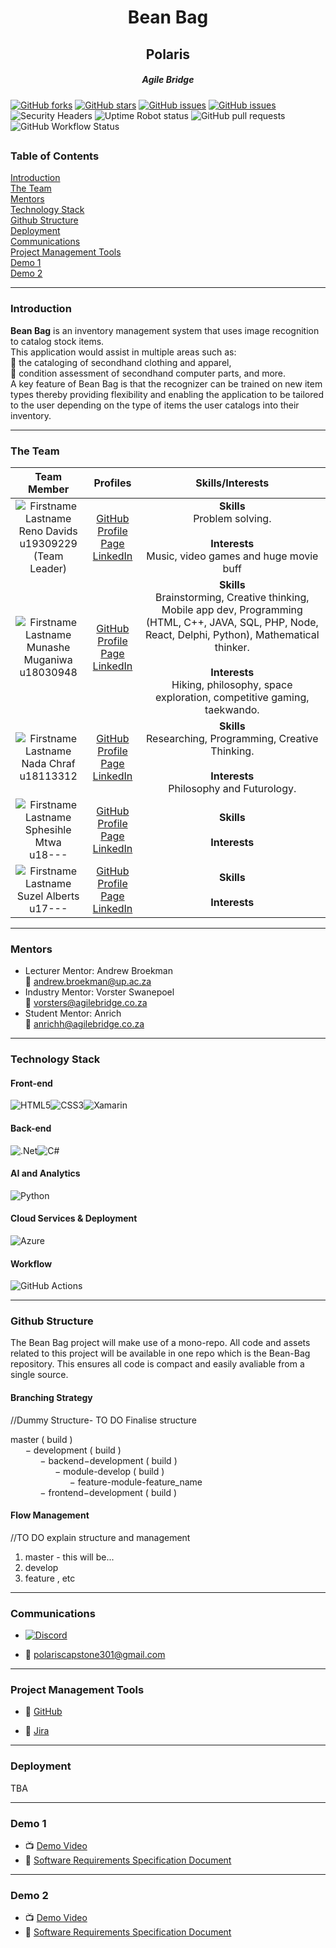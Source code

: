 <h1 align="center">Bean Bag</h1>

<h2  align="center"> Polaris </h5>
<h5  align="center"> Agile Bridge</h5>

[![GitHub forks](https://img.shields.io/github/forks/COS301-SE-2021/Bean-Bag)](https://github.com/COS301-SE-2021/Bean-Bag/network) [![GitHub stars](https://img.shields.io/github/stars/COS301-SE-2021/Bean-Bag)](https://github.com/COS301-SE-2021/Bean-Bag/stargazers) [![GitHub issues](https://img.shields.io/github/contributors/COS301-SE-2021/Bean-Bag)](https://github.com/COS301-SE-2021/Bean-Bag/contributors)
[![GitHub issues](https://img.shields.io/github/issues/COS301-SE-2021/Bean-Bag)](https://github.com/COS301-SE-2021/Bean-Bag/issues)
![Security Headers](https://img.shields.io/security-headers?url=https%3A%2F%2Fgithub.com%2FCOS301-SE-2021%2FBean-Bag%2F)
![Uptime Robot status](https://img.shields.io/uptimerobot/status/m788271158-bb7bc699e2e1865de72a0c39)
![GitHub pull requests](https://img.shields.io/github/issues-pr/COS301-SE-2021/Bean-Bag)
![GitHub Workflow Status](https://img.shields.io/github/workflow/status/COS301-SE-2021/Bean-Bag/workflow)
## <!--Can add more badges about builds and testing later: shields.io -->

### Table of Contents

[Introduction](#intro) <br>
[The Team](#team)<br>
[Mentors](#mentors)<br>
[Technology Stack](#tech)<br>
[Github Structure](#structure)<br>
[Deployment](#deploy)<br>
[Communications](#comms)<br>
[Project Management Tools](#management)<br>
[Demo 1](#D1)<br>
[Demo 2](#D2)

<a name="headers"/>

---

<a name="intro"/><h3>Introduction</h3></a>
<b>Bean Bag</b> is an inventory management system that uses image recognition to catalog stock items.<br>
This application would assist in multiple areas such as:<br>
🔰 the cataloging of secondhand clothing and apparel,<br>
🔰 condition assessment of secondhand computer parts, and more.<br>
A key feature of Bean Bag is that the recognizer can be trained on new item types thereby providing flexibility and enabling the application to be tailored to the user depending on the type of items the user catalogs into their inventory.

---

<a name="team"/><h3>The Team</h3></a>

|                                                                                                                                  **Team Member**                                                                                                                                   |                                                                                **Profiles**                                                                                |                                                                                                                          **Skills/Interests**                                                                                                                          |
| :--------------------------------------------------------------------------------------------------------------------------------------------------------------------------------------------------------------------------------------------------------------------------------: | :------------------------------------------------------------------------------------------------------------------------------------------------------------------------: | :--------------------------------------------------------------------------------------------------------------------------------------------------------------------------------------------------------------------------------------------------------------------: |
| ![Firstname Lastname](https://media-exp1.licdn.com/dms/image/C4E03AQFi_VuyzJsbQQ/profile-displayphoto-shrink_200_200/0/1618521179149?e=1623888000&v=beta&t=tYFv7oSUDzg_I-FSg9SBR9aTI6uAYDAEUejwMbbeq5g "Firstname Lastname") <br/> Reno Davids <br/> u19309229 <br/> (Team Leader) |     [GitHub](https://github.com/Dreddy97) <br/> [Profile Page](https://Dreddy97.github.io/) <br/> [LinkedIn](https://www.linkedin.com/in/reno-davids-661009210/) <br/>     |                                                                              <b>Skills </b> <br> Problem solving. <br><br><b>Interests </b> </br> Music, video games and huge movie buff                                                                               |
|        ![Firstname Lastname](https://media-exp1.licdn.com/dms/image/C4D03AQGjUNDo9-njTQ/profile-displayphoto-shrink_800_800/0/1618493072051?e=1623888000&v=beta&t=S6zalWhawdYxpm72UHxnqX-ReDTfm7o1M6L-oy0gGlo "Firstname Lastname") <br/> Munashe Muganiwa <br/> u18030948         | [GitHub](https://github.com/u18030948) <br/> [Profile Page](https://gitusername.github.io/) <br/> [LinkedIn](https://www.linkedin.com/in/munashe-muganiwa-03b852b4/) <br/> | <b>Skills</b><br> Brainstorming, Creative thinking, Mobile app dev, Programming (HTML, C++, JAVA, SQL, PHP, Node, React, Delphi, Python), Mathematical thinker.</br> <br><b>Interests </b> </br> Hiking, philosophy, space exploration, competitive gaming, taekwando. |
|           ![Firstname Lastname](https://media-exp1.licdn.com/dms/image/C4E03AQHaGBr2eZOt-g/profile-displayphoto-shrink_200_200/0/1618527501276?e=1623888000&v=beta&t=yNfPOUdlNDOjc3CsRqLm-Zsl8ES99AJIt_7vvhc3CDU "Firstname Lastname") <br/> Nada Chraf <br/> u18113312            | [GitHub](https://github.com/nadachra) <br/> [Profile Page](https://nada-chraf.firebaseapp.com/) <br/> [LinkedIn](https://www.linkedin.com/in/nada-chraf-a1314a135/) <br/>  |                                                                     <b>Skills </b> </br> Researching, Programming, Creative Thinking.<br/> <br> <b>Interests </b> </br> Philosophy and Futurology.                                                                     |
|           ![Firstname Lastname](https://media-exp1.licdn.com/dms/image/C4D03AQEceAx_HJkw9A/profile-displayphoto-shrink_400_400/0/1613219411295?e=1627516800&v=beta&t=_M-5Z2-36nwZLZJEhOwEson6D7w_F2gq82la1OhhJu0 "Firstname Lastname") <br/> Sphesihle Mtwa <br/> u18---           |                      [GitHub](https://) <br/> [Profile Page](https://) <br/> [LinkedIn](https://www.linkedin.com/in/sphesihle-mtwa-a33924206/) <br/>                       |                                                                                                           <b>Skills </b> </br> <br> <b>Interests </b> </br>                                                                                                            |
|           ![Firstname Lastname](https://media-exp1.licdn.com/dms/image/C4D03AQH849guxG7z_Q/profile-displayphoto-shrink_400_400/0/1621422993184?e=1627516800&v=beta&t=y-bHpXsM0ia0P4BGHG94jnptNknCyDtuWwHWaOTS6sg "Firstname Lastname") <br/> Suzel Alberts <br/> u17---            |                       [GitHub](https://) <br/> [Profile Page](https://) <br/> [LinkedIn](https://www.linkedin.com/in/suzel-alberts-1a0009210/) <br/>                       |                                                                                                            <b>Skills</b><br/> <br/><b>Interests </b> </br>                                                                                                             |

---

<a name="mentors"/><h3>Mentors</h3></a>

- Lecturer Mentor: Andrew Broekman <br> :email: andrew.broekman@up.ac.za
- Industry Mentor: Vorster Swanepoel <br>:email: vorsters@agilebridge.co.za
- Student Mentor: Anrich <br>:email: anrichh@agilebridge.co.za

---

<a name="tech"/><h3>Technology Stack</h3></a>

<!--https://github.com/Ileriayo/markdown-badges-->

<!--TODO: Add correct tech to correct sub headings -->

<h4>Front-end</h4>
<img alt="HTML5" src="https://img.shields.io/badge/html5-%23E34F26.svg?style=for-the-badge&logo=html5&logoColor=white"/><img alt="CSS3" src="https://img.shields.io/badge/css3-%231572B6.svg?style=for-the-badge&logo=css3&logoColor=white"/><img alt="Xamarin" src="https://img.shields.io/badge/Xamarin-3498DB?style=for-the-badge&logo=xamarin&logoColor=white"/>

<h4>Back-end</h4>
<img alt=".Net" src="https://img.shields.io/badge/.NET-5C2D91?style=for-the-badge&logo=.net&logoColor=white"/><img alt="C#" src="https://img.shields.io/badge/c%23-%23239120.svg?style=for-the-badge&logo=c-sharp&logoColor=white"/>
<h4>AI and Analytics</h4>
<img alt="Python" src="https://img.shields.io/badge/python-%2314354C.svg?style=for-the-badge&logo=python&logoColor=white"/>

<h4>Cloud Services & Deployment</h4>
<img alt="Azure" src="https://img.shields.io/badge/Microsoft_Azure-0089D6?style=for-the-badge&logo=microsoft-azure&logoColor=white"/>

<h4>Workflow</h4>
<img alt="GitHub Actions" src="https://img.shields.io/badge/githubactions-%232671E5.svg?style=for-the-badge&logo=githubactions&logoColor=white"/>

---

<a name="structure"/><h3>Github Structure</h3></a>
The Bean Bag project will make use of a mono-repo. All code and assets related to this project will be available in one repo which is the Bean-Bag repository. This ensures all code is compact and easily avaliable from a single source.

<h4>Branching Strategy</h4>
//Dummy Structure- TO DO Finalise structure

master ( build )
</br>
&nbsp;&nbsp;&nbsp;&nbsp;&nbsp;&nbsp;− development ( build )
</br>
&nbsp;&nbsp;&nbsp;&nbsp;&nbsp;&nbsp;&nbsp;&nbsp;&nbsp;&nbsp;&nbsp;&nbsp;− backend−development ( build )
</br>
&nbsp;&nbsp;&nbsp;&nbsp;&nbsp;&nbsp;&nbsp;&nbsp;&nbsp;&nbsp;&nbsp;&nbsp;&nbsp;&nbsp;&nbsp;&nbsp;&nbsp;&nbsp;− module-develop ( build )
</br>
&nbsp;&nbsp;&nbsp;&nbsp;&nbsp;&nbsp;&nbsp;&nbsp;&nbsp;&nbsp;&nbsp;&nbsp;&nbsp;&nbsp;&nbsp;&nbsp;&nbsp;&nbsp;&nbsp;&nbsp;&nbsp;&nbsp;&nbsp;&nbsp;− feature-module-feature_name
</br>
&nbsp;&nbsp;&nbsp;&nbsp;&nbsp;&nbsp;&nbsp;&nbsp;&nbsp;&nbsp;&nbsp;&nbsp;− frontend−development ( build )

<h4>Flow Management</h4>
//TO DO explain structure and management

1.  master - this will be...
2.  develop
3.  feature , etc

---

<a name="comms"/><h3>Communications</h3></a>

- [![Discord](https://img.shields.io/discord/591914197219016707.svg?label=&logo=discord&logoColor=ffffff&color=7389D8&labelColor=6A7EC2)](https://discord.gg/GJvuD5PM)

- :email: polariscapstone301@gmail.com

---

<a name="management"/><h3>Project Management Tools</h3></a>

- :pushpin: [GitHub](https://github.com/COS301-SE-2021/Bean-Bag/projects)

- :pushpin: [Jira]()

---

<a name="deploy"/><h3>Deployment</h3></a>
TBA

---

<a name="D1"/><h3>Demo 1</h3></a>

- :tv: [Demo Video](https://drive.google.com/open?id=)
- :open_book: [Software Requirements Specification Document](https://www.overleaf.com/read/)

---

<a name="D2"/><h3>Demo 2</h3></a>

- :tv: [Demo Video](https://drive.google.com/open?id=)
- :open_book: [Software Requirements Specification Document](https://www.overleaf.com/read/)
